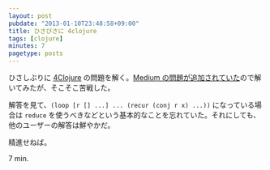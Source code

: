 ```yaml
---
layout: post
pubdate: "2013-01-10T23:48:58+09:00"
title: ひさびさに 4clojure
tags: [clojure]
minutes: 7
pagetype: posts
---
```

ひさしぶりに [4Clojure][4clojure] の問題を解く。[Medium の問題が追加されていた][problem-171]ので解いてみたが、そこそこ苦戦した。

解答を見て、`(loop [r [] ...] ... (recur (conj r x) ...))` になっている場合は `reduce` を使うべきなどという基本的なことを忘れていた。それにしても、他のユーザーの解答は鮮やかだ。

精進せねば。

7 min.

[problem-171]: http://www.4clojure.com/problem/171
[4clojure]: http://www.4clojure.com/

